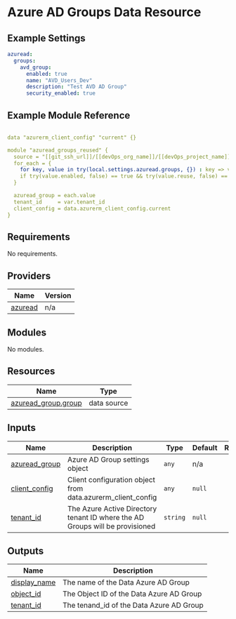 # Azure AD Groups Data Resource

## Example Settings
```yaml
azuread:
  groups:
    avd_group:
      enabled: true
      name: "AVD_Users_Dev"
      description: "Test AVD AD Group"
      security_enabled: true
```

## Example Module Reference

```yaml

data "azurerm_client_config" "current" {}

module "azuread_groups_reused" {
  source = "[[git_ssh_url]]/[[devOps_org_name]]/[[devOps_project_name]]/[[devOps_repo_name]]//modules/security/azuread/groups_reused"
  for_each = {
    for key, value in try(local.settings.azuread.groups, {}) : key => value
    if try(value.enabled, false) == true && try(value.reuse, false) == true
  }

  azuread_group = each.value
  tenant_id     = var.tenant_id
  client_config = data.azurerm_client_config.current
}

```

<!-- BEGIN_TF_DOCS -->
## Requirements

No requirements.

## Providers

| Name | Version |
|------|---------|
| <a name="provider_azuread"></a> [azuread](#provider\_azuread) | n/a |

## Modules

No modules.

## Resources

| Name | Type |
|------|------|
| [azuread_group.group](https://registry.terraform.io/providers/hashicorp/azuread/latest/docs/data-sources/group) | data source |

## Inputs

| Name | Description | Type | Default | Required |
|------|-------------|------|---------|:--------:|
| <a name="input_azuread_group"></a> [azuread\_group](#input\_azuread\_group) | Azure AD Group settings object | `any` | n/a | yes |
| <a name="input_client_config"></a> [client\_config](#input\_client\_config) | Client configuration object from data.azurerm\_client\_config | `any` | `null` | no |
| <a name="input_tenant_id"></a> [tenant\_id](#input\_tenant\_id) | The Azure Active Directory tenant ID where the AD Groups will be provisioned | `string` | `null` | no |

## Outputs

| Name | Description |
|------|-------------|
| <a name="output_display_name"></a> [display\_name](#output\_display\_name) | The name of the Data Azure AD Group |
| <a name="output_object_id"></a> [object\_id](#output\_object\_id) | The Object ID of the Data Azure AD Group |
| <a name="output_tenant_id"></a> [tenant\_id](#output\_tenant\_id) | The tenand\_id of the Data Azure AD Group |
<!-- END_TF_DOCS -->